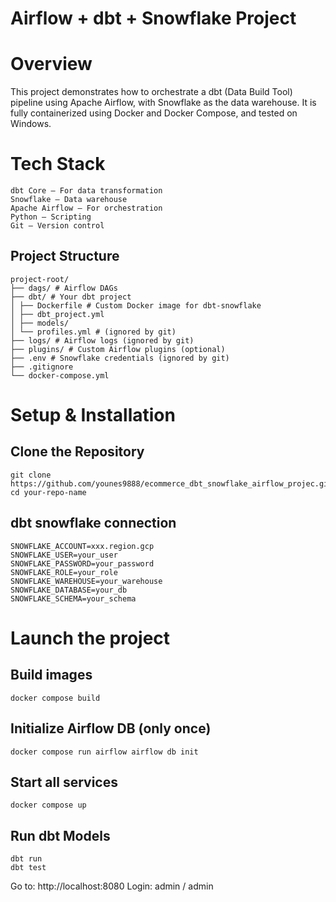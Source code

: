# Airflow + dbt + Snowflake Project

# Overview
This project demonstrates how to orchestrate a dbt (Data Build Tool) pipeline using Apache Airflow, with Snowflake as the data warehouse. It is fully containerized using Docker and Docker Compose, and tested on Windows.

# Tech Stack

    dbt Core – For data transformation
    Snowflake – Data warehouse
    Apache Airflow – For orchestration
    Python – Scripting
    Git – Version control

## Project Structure

    project-root/
    ├── dags/ # Airflow DAGs
    ├── dbt/ # Your dbt project
    │ ├── Dockerfile # Custom Docker image for dbt-snowflake
    │ ├── dbt_project.yml
    │ ├── models/
    │ └── profiles.yml # (ignored by git)
    ├── logs/ # Airflow logs (ignored by git)
    ├── plugins/ # Custom Airflow plugins (optional)
    ├── .env # Snowflake credentials (ignored by git)
    ├── .gitignore
    └── docker-compose.yml

# Setup & Installation

## Clone the Repository

    git clone https://github.com/younes9888/ecommerce_dbt_snowflake_airflow_projec.git
    cd your-repo-name

## dbt snowflake connection

    SNOWFLAKE_ACCOUNT=xxx.region.gcp
    SNOWFLAKE_USER=your_user
    SNOWFLAKE_PASSWORD=your_password
    SNOWFLAKE_ROLE=your_role
    SNOWFLAKE_WAREHOUSE=your_warehouse
    SNOWFLAKE_DATABASE=your_db
    SNOWFLAKE_SCHEMA=your_schema


# Launch the project
## Build images
    docker compose build

## Initialize Airflow DB (only once)
    docker compose run airflow airflow db init

## Start all services
    docker compose up

## Run dbt Models
    dbt run
    dbt test  

Go to: http://localhost:8080
Login: admin / admin
